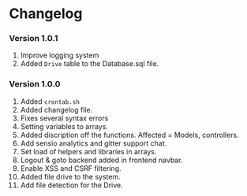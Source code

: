 Changelog
====================

### Version 1.0.1

01. Improve logging system
02. Added `Drive` table to the Database.sql file.

### Version 1.0.0

01. Added `crontab.sh`
02. Added changelog file.
03. Fixes several syntax errors
04. Setting variables to arrays.
05. Added discription off the functions. Affected = Models, controllers.
06. Add sensio analytics and gitter support chat.
07. Set load of helpers and libraries in arrays.
08. Logout & goto backend added in frontend navbar.
09. Enable XSS and CSRF filtering.
10. Added file drive to the system.
11. Add file detection for the Drive.
